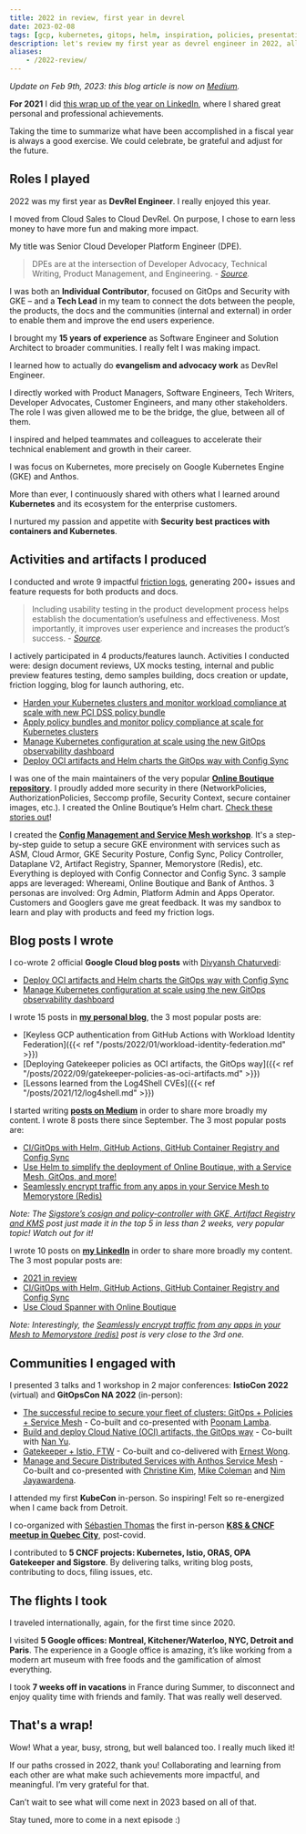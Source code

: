 ```yaml
---
title: 2022 in review, first year in devrel
date: 2023-02-08
tags: [gcp, kubernetes, gitops, helm, inspiration, policies, presentations, security, service-mesh]
description: let's review my first year as devrel engineer in 2022, all about kubernetes
aliases:
    - /2022-review/
---
```

_Update on Feb 9th, 2023: this blog article is now on [Medium](https://medium.com/p/b438fce665ac)._

**For 2021** I did [this wrap up of the year on LinkedIn](https://www.linkedin.com/posts/mathieubenoitqc_googlecloud-kubernetes-canada-activity-6884693753190252544-3rau), where I shared great personal and professional achievements.

Taking the time to summarize what have been accomplished in a fiscal year is always a good exercise. We could celebrate, be grateful and adjust for the future.

## Roles I played

2022 was my first year as **DevRel Engineer**. I really enjoyed this year.

I moved from Cloud Sales to Cloud DevRel. On purpose, I chose to earn less money to have more fun and making more impact.

My title was Senior Cloud Developer Platform Engineer (DPE).

> DPEs are at the intersection of Developer Advocacy, Technical Writing, Product Management, and Engineering. - _[Source](https://medium.com/google-cloud/developer-programs-engineer-say-what-b12829729693)._

I was both an **Individual Contributor**, focused on GitOps and Security with GKE – and a **Tech Lead** in my team to connect the dots between the people, the products, the docs and the communities (internal and external) in order to enable them and improve the end users experience.

I brought my **15 years of experience** as Software Engineer and Solution Architect to broader communities. I really felt I was making impact.

I learned how to actually do **evangelism and advocacy work** as DevRel Engineer.

I directly worked with Product Managers, Software Engineers, Tech Writers, Developer Advocates, Customer Engineers, and many other stakeholders. The role I was given allowed me to be the bridge, the glue, between all of them.

I inspired and helped teammates and colleagues to accelerate their technical enablement and growth in their career.

I was focus on Kubernetes, more precisely on Google Kubernetes Engine (GKE) and Anthos.

More than ever, I continuously shared with others what I learned around **Kubernetes** and its ecosystem for the enterprise customers.

I nurtured my passion and appetite with **Security best practices with containers and Kubernetes**.

## Activities and artifacts I produced

I conducted and wrote 9 impactful [friction logs](https://developerrelations.com/developer-experience/an-introduction-to-friction-logging ), generating 200+ issues and feature requests for both products and docs.

> Including usability testing in the product development process helps establish the documentation’s usefulness and effectiveness. Most importantly, it improves user experience and increases the product’s success. - _[Source](https://medium.com/@dubemobinnaesiowu/how-to-test-technical-documentation-usability-74ad0c8d27c)._

I actively participated in 4 products/features launch. Activities I conducted were: design document reviews, UX mocks testing, internal and public preview features testing, demo samples building, docs creation or update, friction logging, blog for launch authoring, etc.
- [Harden your Kubernetes clusters and monitor workload compliance at scale with new PCI DSS policy bundle](https://cloud.google.com/blog/products/containers-kubernetes/new-pci-dss-policy-bundle/)
- [Apply policy bundles and monitor policy compliance at scale for Kubernetes clusters](https://cloud.google.com/blog/products/containers-kubernetes/apply-policy-bundles-and-monitor-policy-compliance-at-scale-for-kubernetes-clusters)
- [Manage Kubernetes configuration at scale using the new GitOps observability dashboard](https://cloud.google.com/blog/products/containers-kubernetes/manage-kubernetes-configuration-at-scale-using-the-new-gitops-observability-dashboard)
- [Deploy OCI artifacts and Helm charts the GitOps way with Config Sync ](https://cloud.google.com/blog/products/containers-kubernetes/gitops-with-oci-artifacts-and-config-sync)

I was one of the main maintainers of the very popular [**Online Boutique repository**](https://github.com/GoogleCloudPlatform/microservices-demo). I proudly added more security in there (NetworkPolicies, AuthorizationPolicies, Seccomp profile, Security Context, secure container images, etc.). I created the Online Boutique’s Helm chart. [Check these stories out](https://medium.com/p/246119e46d53)!

I created the [**Config Management and Service Mesh workshop**](https://mathieu-benoit.github.io/acm-workshop/). It's a step-by-step guide to setup a secure GKE environment with services such as ASM, Cloud Armor, GKE Security Posture, Config Sync, Policy Controller, Dataplane V2, Artifact Registry, Spanner, Memorystore (Redis), etc. Everything is deployed with Config Connector and Config Sync. 3 sample apps are leveraged: Whereami, Online Boutique and Bank of Anthos. 3 personas are involved: Org Admin, Platform Admin and Apps Operator. Customers and Googlers gave me great feedback. It was my sandbox to learn and play with products and feed my friction logs.

## Blog posts I wrote

I co-wrote 2 official **Google Cloud blog posts** with [Divyansh Chaturvedi](https://www.linkedin.com/in/divyanshc/):
- [Deploy OCI artifacts and Helm charts the GitOps way with Config Sync](https://cloud.google.com/blog/products/containers-kubernetes/gitops-with-oci-artifacts-and-config-sync)
- [Manage Kubernetes configuration at scale using the new GitOps observability dashboard](https://cloud.google.com/blog/products/containers-kubernetes/manage-kubernetes-configuration-at-scale-using-the-new-gitops-observability-dashboard)

I wrote 15 posts in [**my personal blog**](/), the 3 most popular posts are:
- [Keyless GCP authentication from GitHub Actions with Workload Identity Federation]({{< ref "/posts/2022/01/workload-identity-federation.md" >}})
- [Deploying Gatekeeper policies as OCI artifacts, the GitOps way]({{< ref "/posts/2022/09/gatekeeper-policies-as-oci-artifacts.md" >}})
- [Lessons learned from the Log4Shell CVEs]({{< ref "/posts/2021/12/log4shell.md" >}})

I started writing [**posts on Medium**](https://medium.com/@mabenoit) in order to share more broadly my content. I wrote 8 posts there since September. The 3 most popular posts are:
- [CI/GitOps with Helm, GitHub Actions, GitHub Container Registry and Config Sync](https://medium.com/p/836913e74e79)
- [Use Helm to simplify the deployment of Online Boutique, with a Service Mesh, GitOps, and more!](https://medium.com/p/246119e46d53)
- [Seamlessly encrypt traffic from any apps in your Service Mesh to Memorystore (Redis)](https://medium.com/p/64b71969318d)

_Note: The [Sigstore’s cosign and policy-controller with GKE, Artifact Registry and KMS](https://medium.com/p/7bd5b12672ea) post just made it in the top 5 in less than 2 weeks, very popular topic! Watch out for it!_

I wrote 10 posts on [**my LinkedIn**](https://www.linkedin.com/in/mathieubenoitqc/) in order to share more broadly my content. The 3 most popular posts are:
- [2021 in review](https://www.linkedin.com/posts/mathieubenoitqc_googlecloud-kubernetes-canada-activity-6884693753190252544-3rau)
- [CI/GitOps with Helm, GitHub Actions, GitHub Container Registry and Config Sync](https://www.linkedin.com/posts/mathieubenoitqc_cigitops-with-helm-github-actions-github-activity-6977611558189154304-qP_8)
- [Use Cloud Spanner with Online Boutique](https://www.linkedin.com/posts/mathieubenoitqc_use-google-cloud-spanner-with-the-online-activity-6988665215517097984-NEQo)

_Note: Interestingly, the [Seamlessly encrypt traffic from any apps in your Mesh to Memorystore (redis)](https://www.linkedin.com/posts/mathieubenoitqc_seamlessly-encrypt-traffic-from-any-apps-activity-6975129860360826880-WFLK) post is very close to the 3rd one._

## Communities I engaged with

I presented 3 talks and 1 workshop in 2 major conferences: **IstioCon 2022** (virtual) and **GitOpsCon NA 2022** (in-person): 
- [The successful recipe to secure your fleet of clusters: GitOps + Policies + Service Mesh](https://sched.co/1AR95) - Co-built and co-presented with [Poonam Lamba](https://www.linkedin.com/in/poonamlamba/).
- [Build and deploy Cloud Native (OCI) artifacts, the GitOps way](https://sched.co/1AR9T) - Co-built with [Nan Yu](https://www.linkedin.com/in/nan-yu-57650618/).
- [Gatekeeper + Istio, FTW](https://events.istio.io/istiocon-2022/sessions/gatekeeper-istio/) - Co-built and co-delivered with [Ernest Wong](https://www.linkedin.com/in/chewong/).
- [Manage and Secure Distributed Services with Anthos Service Mesh](https://events.istio.io/istiocon-2022/sessions/workshop-anthos/) - Co-built and co-presented with [Christine Kim](https://www.linkedin.com/in/christine-soh-kim/), [Mike Coleman](https://www.linkedin.com/in/mikegcoleman/) and [Nim Jayawardena](https://www.linkedin.com/in/nimesha-nim-jayawardena-3b4a1396/).

I attended my first **KubeCon** in-person. So inspiring! Felt so re-energized when I came back from Detroit.

I co-organized with [Sébastien Thomas](https://www.linkedin.com/in/prune/) the first in-person [**K8S & CNCF meetup in Quebec City**](https://community.cncf.io/events/details/cncf-quebec-presents-meetup-de-novembre-recapitulatif-de-kubecon-na-et-lightning-talk/), post-covid.

I contributed to **5 CNCF projects: Kubernetes, Istio, ORAS, OPA Gatekeeper and Sigstore**. By delivering talks, writing blog posts, contributing to docs, filing issues, etc.

## The flights I took

I traveled internationally, again, for the first time since 2020.

I visited **5 Google offices: Montreal, Kitchener/Waterloo, NYC, Detroit and Paris**. The experience in a Google office is amazing, it’s like working from a modern art museum with free foods and the gamification of almost everything.

I took **7 weeks off in vacations** in France during Summer, to disconnect and enjoy quality time with friends and family. That was really well deserved.  

## That's a wrap!

Wow! What a year, busy, strong, but well balanced too. I really much liked it!

If our paths crossed in 2022, thank you!  Collaborating and learning from each other are what make such achievements more impactful, and meaningful. I’m very grateful for that.

Can’t wait to see what will come next in 2023 based on all of that.

Stay tuned, more to come in a next episode :)

